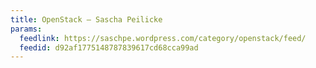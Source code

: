 ```yaml
---
title: OpenStack – Sascha Peilicke
params:
  feedlink: https://saschpe.wordpress.com/category/openstack/feed/
  feedid: d92af1775148787839617cd68cca99ad
---
```

